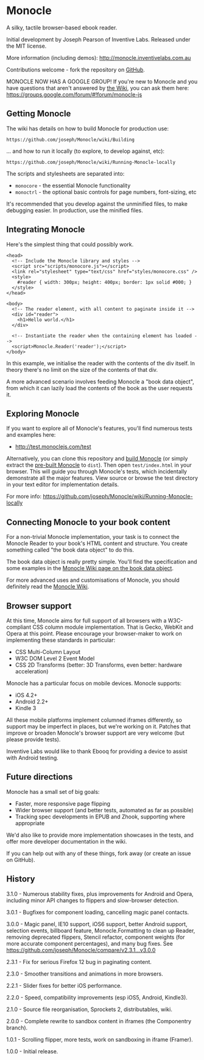 # Monocle

A silky, tactile browser-based ebook reader.

Initial development by Joseph Pearson of Inventive Labs. Released under the
MIT license.

More information (including demos): http://monocle.inventivelabs.com.au

Contributions welcome - fork the repository on
[GitHub](http://github.com/joseph/monocle).

MONOCLE NOW HAS A GOOGLE GROUP! If you're new to Monocle and you have questions
that aren't answered by [the Wiki](https://github.com/joseph/monocle/wiki),
you can ask them here: https://groups.google.com/forum/#!forum/monocle-js


## Getting Monocle

The wiki has details on how to build Monocle for production use:

    https://github.com/joseph/Monocle/wiki/Building

... and how to run it locally (to explore, to develop against, etc):

    https://github.com/joseph/Monocle/wiki/Running-Monocle-locally

The scripts and stylesheets are separated into:

* `monocore` - the essential Monocle functionality
* `monoctrl` - the optional basic controls for page numbers, font-sizing, etc

It's recommended that you develop against the unminified files, to make 
debugging easier. In production, use the minified files.


## Integrating Monocle

Here's the simplest thing that could possibly work.

    <head>
      <!-- Include the Monocle library and styles -->
      <script src="scripts/monocore.js"></script>
      <link rel="stylesheet" type="text/css" href="styles/monocore.css" />
      <style>
        #reader { width: 300px; height: 400px; border: 1px solid #000; }
      </style>
    </head>

    <body>
      <!-- The reader element, with all content to paginate inside it -->
      <div id="reader">
        <h1>Hello world.</h1>
      </div>

      <!-- Instantiate the reader when the containing element has loaded -->
      <script>Monocle.Reader('reader');</script>
    </body>


In this example, we initialise the reader with the contents of the div
itself. In theory there's no limit on the size of the contents of that div.

A more advanced scenario involves feeding Monocle a "book data object", from
which it can lazily load the contents of the book as the user requests it.


## Exploring Monocle

If you want to explore all of Monocle's features, you'll find numerous tests
and examples here:

* http://test.monoclejs.com/test

Alternatively, you can clone this repository and [build 
Monocle](https://github.com/joseph/Monocle/wiki/Building) (or simply 
extract the [pre-built Monocle](https://github.com/joseph/Monocle/downloads)
to `dist`). Then open `test/index.html` in your browser. This will guide you 
through Monocle's tests, which incidentally demonstrate all the major 
features. View source or browse the test directory in your text editor for 
implementation details.

For more info: 
https://github.com/joseph/Monocle/wiki/Running-Monocle-locally


## Connecting Monocle to your book content

For a non-trivial Monocle implementation, your task is to connect the 
Monocle Reader to your book's HTML content and structure. You create 
something called "the book data object" to do this.

The book data object is really pretty simple. You'll find the specification
and some examples in the [Monocle Wiki page on the book data object](https://github.com/joseph/Monocle/wiki/Book-data-object).

For more advanced uses and customisations of Monocle, you should definitely
read the [Monocle Wiki](https://github.com/joseph/Monocle/wiki).


## Browser support

At this time, Monocle aims for full support of all browsers with a
W3C-compliant CSS column module implementation. That is Gecko, WebKit and
Opera at this point. Please encourage your browser-maker to work on
implementing these standards in particular:

* CSS Multi-Column Layout
* W3C DOM Level 2 Event Model
* CSS 2D Transforms (better: 3D Transforms, even better: hardware acceleration)

Monocle has a particular focus on mobile devices. Monocle supports:

* iOS 4.2+
* Android 2.2+
* Kindle 3

All these mobile platforms implement columned iframes differently, so support
may be imperfect in places, but we're working on it. Patches that improve or
broaden Monocle's browser support are very welcome (but please provide tests).

Inventive Labs would like to thank Ebooq for providing a device to assist with
Android testing.


## Future directions

Monocle has a small set of big goals:

* Faster, more responsive page flipping
* Wider browser support (and better tests, automated as far as possible)
* Tracking spec developments in EPUB and Zhook, supporting where appropriate

We'd also like to provide more implementation showcases in the tests, and
offer more developer documentation in the wiki. 

If you can help out with any of these things, fork away (or create an issue
on GitHub).


## History

3.1.0 - Numerous stability fixes, plus improvements for Android and Opera,
        including minor API changes to flippers and slow-browser detection.

3.0.1 - Bugfixes for component loading, cancelling magic panel contacts.

3.0.0 - Magic panel, IE10 support, iOS6 support, better Android support,
        selection events, billboard feature, Monocle.Formatting to clean up
        Reader, removing deprecated flippers, Stencil refactor, component
        weights (for more accurate component percentages), and many bug
        fixes. See https://github.com/joseph/Monocle/compare/v2.3.1...v3.0.0

2.3.1 - Fix for serious Firefox 12 bug in paginating content.

2.3.0 - Smoother transitions and animations in more browsers.

2.2.1 - Slider fixes for better iOS performance.

2.2.0 - Speed, compatibility improvements (esp iOS5, Android, Kindle3).

2.1.0 - Source file reorganisation, Sprockets 2, distributables, wiki.

2.0.0 - Complete rewrite to sandbox content in iframes (the Componentry branch).

1.0.1 - Scrolling flipper, more tests, work on sandboxing in iframe (Framer).

1.0.0 - Initial release.
